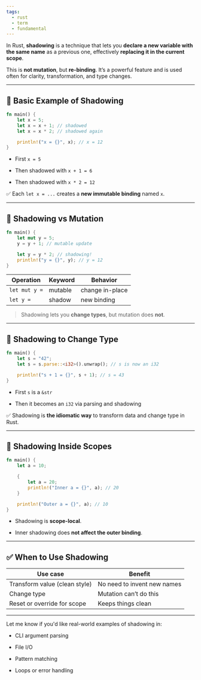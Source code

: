```yaml
---
tags:
  - rust
  - term
  - fundamental
---
```


In Rust, **shadowing** is a technique that lets you **declare a new variable with the same name** as a previous one, effectively **replacing it in the current scope**.

This is **not mutation**, but **re-binding**. It’s a powerful feature and is used often for clarity, transformation, and type changes.

---

## 🔹 Basic Example of Shadowing

```rust
fn main() {
    let x = 5;
    let x = x + 1; // shadowed
    let x = x * 2; // shadowed again

    println!("x = {}", x); // x = 12
}
```

- First `x = 5`
    
- Then shadowed with `x + 1 = 6`
    
- Then shadowed with `x * 2 = 12`
    

✅ Each `let x = ...` creates a **new immutable binding** named `x`.

---

## 🔹 Shadowing vs Mutation

```rust
fn main() {
    let mut y = 5;
    y = y + 1; // mutable update

    let y = y * 2; // shadowing!
    println!("y = {}", y); // y = 12
}
```

|Operation|Keyword|Behavior|
|---|---|---|
|`let mut y =`|mutable|change in-place|
|`let y =`|shadow|new binding|

> Shadowing lets you **change types**, but mutation does **not**.

---

## 🔹 Shadowing to Change Type

```rust
fn main() {
    let s = "42";
    let s = s.parse::<i32>().unwrap(); // s is now an i32

    println!("s + 1 = {}", s + 1); // s = 43
}
```

- First `s` is a `&str`
    
- Then it becomes an `i32` via parsing and shadowing
    

✅ Shadowing is **the idiomatic way** to transform data and change type in Rust.

---

## 🔹 Shadowing Inside Scopes

```rust
fn main() {
    let a = 10;

    {
        let a = 20;
        println!("Inner a = {}", a); // 20
    }

    println!("Outer a = {}", a); // 10
}
```

- Shadowing is **scope-local**.
    
- Inner shadowing does **not affect the outer binding**.
    

---

## ✅ When to Use Shadowing

|Use case|Benefit|
|---|---|
|Transform value (clean style)|No need to invent new names|
|Change type|Mutation can’t do this|
|Reset or override for scope|Keeps things clean|

---

Let me know if you'd like real-world examples of shadowing in:

- CLI argument parsing
    
- File I/O
    
- Pattern matching
    
- Loops or error handling
